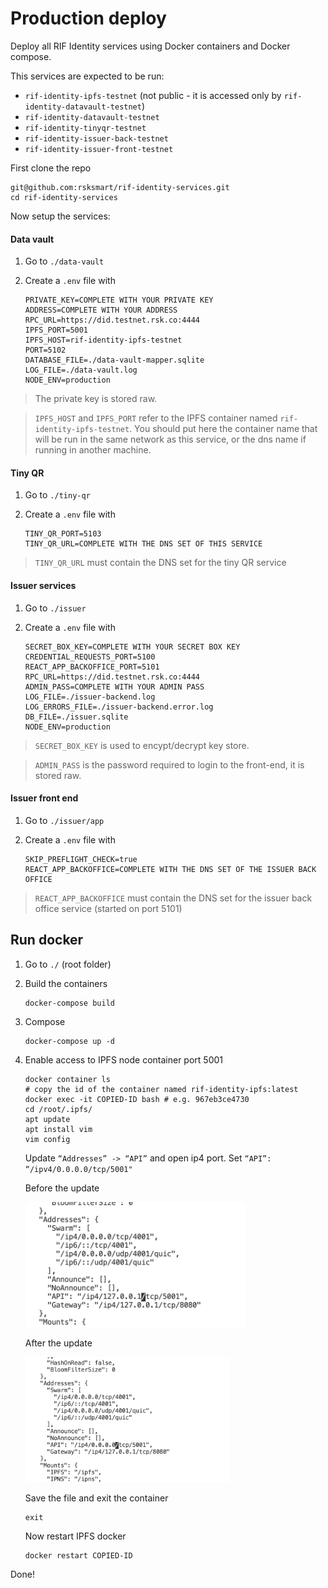 # Production deploy

Deploy all RIF Identity services using Docker containers and Docker compose.

This services are expected to be run:

- `rif-identity-ipfs-testnet` (not public - it is accessed only by `rif-identity-datavault-testnet`)
- `rif-identity-datavault-testnet`
- `rif-identity-tinyqr-testnet`
- `rif-identity-issuer-back-testnet`
- `rif-identity-issuer-front-testnet`

First clone the repo

```
git@github.com:rsksmart/rif-identity-services.git
cd rif-identity-services
```

Now setup the services:

#### Data vault

1. Go to `./data-vault`
2. Create a `.env` file with

    ```
    PRIVATE_KEY=COMPLETE WITH YOUR PRIVATE KEY
    ADDRESS=COMPLETE WITH YOUR ADDRESS
    RPC_URL=https://did.testnet.rsk.co:4444
    IPFS_PORT=5001
    IPFS_HOST=rif-identity-ipfs-testnet
    PORT=5102
    DATABASE_FILE=./data-vault-mapper.sqlite
    LOG_FILE=./data-vault.log
    NODE_ENV=production
    ```

> The private key is stored raw.

> `IPFS_HOST` and `IPFS_PORT` refer to the IPFS container named `rif-identity-ipfs-testnet`. You should put here the container name that will be run in the same network as this service, or the dns name if running in another machine.

#### Tiny QR

1. Go to `./tiny-qr`
2. Create a `.env` file with

    ```
    TINY_QR_PORT=5103
    TINY_QR_URL=COMPLETE WITH THE DNS SET OF THIS SERVICE
    ```

> `TINY_QR_URL` must contain the DNS set for the tiny QR service

#### Issuer services

1. Go to `./issuer`
2. Create a `.env` file with

    ```
    SECRET_BOX_KEY=COMPLETE WITH YOUR SECRET BOX KEY
    CREDENTIAL_REQUESTS_PORT=5100
    REACT_APP_BACKOFFICE_PORT=5101
    RPC_URL=https://did.testnet.rsk.co:4444
    ADMIN_PASS=COMPLETE WITH YOUR ADMIN PASS
    LOG_FILE=./issuer-backend.log
    LOG_ERRORS_FILE=./issuer-backend.error.log
    DB_FILE=./issuer.sqlite
    NODE_ENV=production
    ```

> `SECRET_BOX_KEY` is used to encypt/decrypt key store.

> `ADMIN_PASS` is the password required to login to the front-end, it is stored raw.

#### Issuer front end

1. Go to `./issuer/app`
2. Create a `.env` file with

    ```
    SKIP_PREFLIGHT_CHECK=true
    REACT_APP_BACKOFFICE=COMPLETE WITH THE DNS SET OF THE ISSUER BACK OFFICE
    ```

> `REACT_APP_BACKOFFICE` must contain the DNS set for the issuer back office service (started on port 5101)

## Run docker

1. Go to `./` (root folder)
2. Build the containers

    ```
    docker-compose build
    ```
  
3. Compose

    ```
    docker-compose up -d
    ```
  
4. Enable access to IPFS node container port 5001

    ```
    docker container ls
    # copy the id of the container named rif-identity-ipfs:latest
    docker exec -it COPIED-ID bash # e.g. 967eb3ce4730
    cd /root/.ipfs/
    apt update
    apt install vim
    vim config
    ```

    Update `“Addresses” -> “API”` and open ip4 port. Set `“API”: “/ipv4/0.0.0.0/tcp/5001"`

    Before the update
    
    <img src="./beofre_update_ipfs.png" height="200" />

    After the update

    <img src="./after_update_ipfs.png" height="200" />

    Save the file and exit the container

    ```
    exit
    ```

    Now restart IPFS docker

    ```
    docker restart COPIED-ID
    ```
    
Done!
